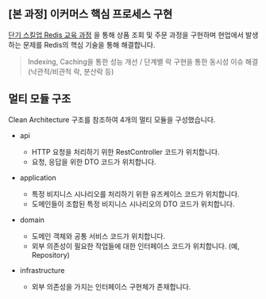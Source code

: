 ## [본 과정] 이커머스 핵심 프로세스 구현

[단기 스킬업 Redis 교육 과정](https://hh-skillup.oopy.io/) 을 통해 상품 조회 및 주문 과정을 구현하며 현업에서 발생하는 문제를 Redis의 핵심 기술을 통해 해결합니다.
> Indexing, Caching을 통한 성능 개선 / 단계별 락 구현을 통한 동시성 이슈 해결 (낙관적/비관적 락, 분산락 등)

## 멀티 모듈 구조

Clean Architecture 구조를 참조하여 4개의 멀티 모듈을 구성했습니다.

- api
    - HTTP 요청을 처리하기 위한 RestController 코드가 위치합니다.
    - 요청, 응답을 위한 DTO 코드가 위치합니다.

- application
    - 특정 비지니스 시나리오를 처리하기 위한 유즈케이스 코드가 위치합니다.
    - 도메인들이 조합된 특정 비지니스 시나리오의 DTO 코드가 위치합니다.

- domain
    - 도메인 객체와 공통 서비스 코드가 위치합니다.
    - 외부 의존성이 필요한 작업들에 대한 인터페이스 코드가 위치합니다. (예, Repository)

- infrastructure
    - 외부 의존성을 가지는 인터페이스 구현체가 존재합니다.
